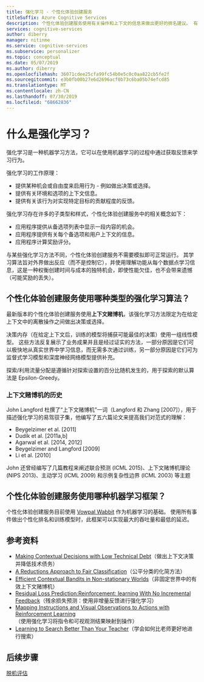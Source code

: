```yaml
---
title: 强化学习 - 个性化体验创建服务
titleSuffix: Azure Cognitive Services
description: 个性化体验创建服务使用有关操作和上下文的信息来做出更好的排名建议。 有关这些操作和上下文的信息是称作“特征”的特性或属性。
services: cognitive-services
author: diberry
manager: nitinme
ms.service: cognitive-services
ms.subservice: personalizer
ms.topic: conceptual
ms.date: 05/07/2019
ms.author: diberry
ms.openlocfilehash: 36071cdee25cfa99fc54b0e5c0c0aa822cb5fe2f
ms.sourcegitcommit: e3b0fb00b27e6d2696acf0b73c6ba05b74efcd85
ms.translationtype: MT
ms.contentlocale: zh-CN
ms.lasthandoff: 07/30/2019
ms.locfileid: "68662836"
---
```

# <a name="what-is-reinforcement-learning"></a>什么是强化学习？

强化学习是一种机器学习方法，它可以在使用机器学习的过程中通过获取反馈来学习行为。
 
强化学习的工作原理：

* 提供某种机会或自由度来启用行为 - 例如做出决策或选择。
* 提供有关环境和选项的上下文信息。
* 提供有关该行为对实现特定目标的贡献程度的反馈。

强化学习存在许多的子类型和样式，个性化体验创建服务中的相关概念如下：

* 应用程序提供从备选项列表中显示一段内容的机会。
* 应用程序提供有关每个备选项和用户上下文的信息。
* 应用程序计算奖励评分。 

与某些强化学习方法不同，个性化体验创建服务不需要模拟即可正常运行。 其学习算法旨对外界做出反应（而不是控制它），并使用理解功能从每个数据点学习信息，这是一种权衡创建时间与成本的独特机会，即使性能欠佳，也不会带来遗憾（可能奖励的丢失）。

## <a name="what-type-of-reinforcement-learning-algorithms-does-personalizer-use"></a>个性化体验创建服务使用哪种类型的强化学习算法？

最新版本的个性化体验创建服务使用**上下文赌博机**，该强化学习方法限定为在给定上下文中的离散操作之间做出决策或选择。

决策内存（在给定上下文后，训练的模型将捕获可能最佳的决策）使用一组线性模型。  这些方法反复展示了业务成果并且是经过证实的方法，一部分原因是它们可以极快地从真实世界中学习信息，而无需多次通过训练，另一部分原因是它们可为监督式学习模型和深度神经网络模型提供补充。

探索/利用流量分配是遵循针对探索设置的百分比随机发生的，用于探索的默认算法是 Epsilon-Greedy。

### <a name="history-of-contextual-bandits"></a>上下文赌博机的历史

John Langford 杜撰了“上下文赌博机”一词（Langford 和 Zhang [2007]），用于描述强化学习的易驾驭子集，他编写了五六篇论文来提高我们对范式的理解：

* Beygelzimer et al. [2011]
* Dudík et al. [2011a,b]
* Agarwal et al. [2014, 2012]
* Beygelzimer and Langford [2009]
* Li et al. [2010]

John 还曾经编写了几篇教程来阐述联合预测 (ICML 2015)、上下文赌博机理论 (NIPS 2013)、主动学习 (ICML 2009) 和示例复杂性边界 (ICML 2003) 等主题

## <a name="what-machine-learning-frameworks-does-personalizer-use"></a>个性化体验创建服务使用哪种机器学习框架？

个性化体验创建服务目前使用 [Vowpal Wabbit](https://github.com/VowpalWabbit/vowpal_wabbit/wiki) 作为机器学习的基础。 使用所有事件做出个性化排名和训练模型时，此框架可以实现最大的吞吐量和最低的延迟。

## <a name="references"></a>参考资料

* [Making Contextual Decisions with Low Technical Debt](https://arxiv.org/abs/1606.03966)（做出上下文决策并降低技术债务）
* [A Reductions Approach to Fair Classification](https://arxiv.org/abs/1803.02453)（公平分类的化简方法）
* [Efficient Contextual Bandits in Non-stationary Worlds](https://arxiv.org/abs/1708.01799)（非固定世界中的有效上下文赌博机）
* [Residual Loss Prediction:Reinforcement: learning With No Incremental Feedback](https://openreview.net/pdf?id=HJNMYceCW)（残余损失预测：使用非增量反馈进行强化学习）
* [Mapping Instructions and Visual Observations to Actions with Reinforcement Learning](https://arxiv.org/abs/1704.08795)（使用强化学习将指令和可视观测结果映射到操作）
* [Learning to Search Better Than Your Teacher](https://arxiv.org/abs/1502.02206)（学会如何比老师更好地进行搜索）

## <a name="next-steps"></a>后续步骤

[脱机评估](concepts-offline-evaluation.md) 